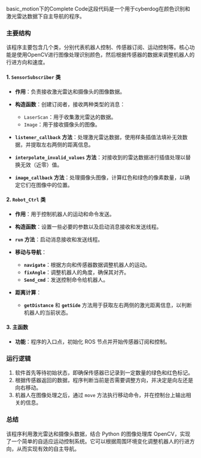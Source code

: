 basic_motion下的Complete Code这段代码是一个用于cyberdog在颜色识别和激光雷达数据下自主导航的程序。

### 主要结构
该程序主要包含几个类，分别代表机器人控制、传感器订阅、运动控制等。核心功能是使用OpenCV进行图像处理识别颜色，然后根据传感器的数据来调整机器人的行进方向和速度。

#### 1. **`SensorSubscriber` 类**
- **作用**：负责接收激光雷达和摄像头的图像数据。
- **构造函数**：创建订阅者，接收两种类型的消息：
  - `LaserScan`：用于收集激光雷达的数据。
  - `Image`：用于接收摄像头的图像。
  
- **`listener_callback` 方法**：处理激光雷达数据，使用样条插值法填补无效数据，并提取左右两侧的距离信息。
  
- **`interpolate_invalid_values` 方法**：对接收到的雷达数据进行插值处理以替换无效（近零）值。
  
- **`image_callback` 方法**：处理摄像头图像，计算红色和绿色的像素数量，以确定它们在图像中的位置。

#### 2. **`Robot_Ctrl` 类**
- **作用**：用于控制机器人的运动和命令发送。
- **构造函数**：设置一些必要的参数以及启动消息接收和发送线程。

- **`run` 方法**：启动消息接收和发送线程。

- **移动与导航**：
  - **`navigate`**：根据方向和传感器数据调整机器人的运动。
  - **`fixAngle`**：调整机器人的角度，确保其对齐。
  - **`Send_cmd`**：发送控制命令给机器人。

- **距离计算**：
  - **`getDistance`** 和 **`getSide`** 方法用于获取左右两侧的激光距离信息，以判断机器人的当前状态。

#### 3. **主函数**
- **功能**：程序的入口点，初始化 ROS 节点并开始传感器订阅和控制。

### 运行逻辑
1. 软件首先等待初始状态，即确保传感器已记录到一定数量的绿色和红色标记。
2. 根据传感器返回的数据，程序判断当前是否需要调整方向，并决定是向左还是向右移动。
3. 机器人在图像处理之后，通过 `move` 方法执行移动命令，并在控制台上输出相关的信息。

### 总结
该程序利用激光雷达和摄像头数据，结合 Python 的图像处理库 OpenCV，实现了一个简单的自适应运动控制系统。它可以根据周围环境变化调整机器人的行进方向，从而实现有效的自主导航。

